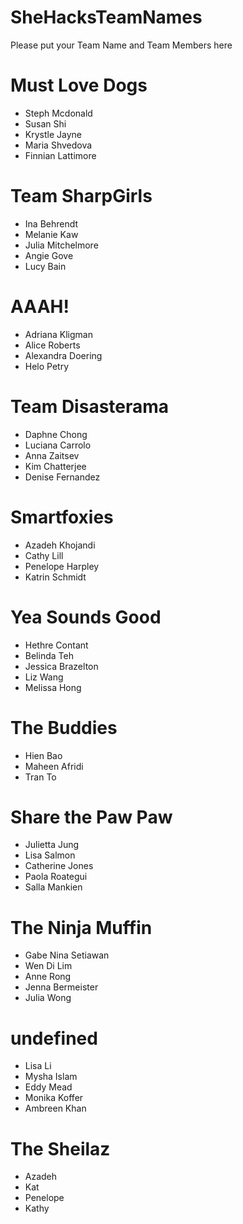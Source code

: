 SheHacksTeamNames
=================

Please put your Team Name and Team Members here

# Must Love Dogs
* Steph Mcdonald
* Susan Shi
* Krystle Jayne
* Maria Shvedova
* Finnian Lattimore

# Team SharpGirls
* Ina Behrendt
* Melanie Kaw
* Julia Mitchelmore
* Angie Gove
* Lucy Bain

# AAAH!
* Adriana Kligman
* Alice Roberts
* Alexandra Doering
* Helo Petry

# Team Disasterama
* Daphne Chong
* Luciana Carrolo
* Anna Zaitsev
* Kim Chatterjee
* Denise Fernandez  

# Smartfoxies 
* Azadeh Khojandi
* Cathy Lill
* Penelope Harpley
* Katrin Schmidt

# Yea Sounds Good
* Hethre Contant
* Belinda Teh
* Jessica Brazelton
* Liz Wang
* Melissa Hong

# The Buddies
* Hien Bao
* Maheen Afridi
* Tran To

# Share the Paw Paw
* Julietta Jung
* Lisa Salmon
* Catherine Jones
* Paola Roategui
* Salla Mankien

# The Ninja Muffin
* Gabe Nina Setiawan
* Wen Di Lim
* Anne Rong
* Jenna Bermeister
* Julia Wong

# undefined
* Lisa Li
* Mysha Islam
* Eddy Mead
* Monika Koffer
* Ambreen Khan

# The Sheilaz
* Azadeh
* Kat
* Penelope
* Kathy
